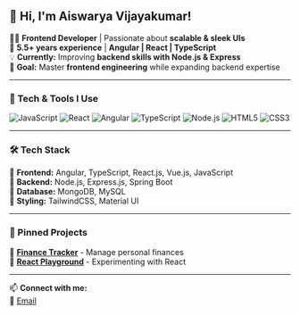 ## 🚀 Hi, I'm Aiswarya Vijayakumar!  

👩‍💻 **Frontend Developer** | Passionate about **scalable & sleek UIs**  
📅 **5.5+ years experience** | **Angular | React | TypeScript**  
💡 **Currently:** Improving **backend skills with Node.js & Express**  
🎯 **Goal:** Master **frontend engineering** while expanding backend expertise  

---

### 🚀 Tech & Tools I Use
![JavaScript](https://img.shields.io/badge/JavaScript-F7DF1E?style=for-the-badge&logo=javascript&logoColor=black)
![React](https://img.shields.io/badge/React-20232A?style=for-the-badge&logo=react&logoColor=61DAFB)
![Angular](https://img.shields.io/badge/Angular-DD0031?style=for-the-badge&logo=angular&logoColor=white)
![TypeScript](https://img.shields.io/badge/TypeScript-007ACC?style=for-the-badge&logo=typescript&logoColor=white)
![Node.js](https://img.shields.io/badge/Node.js-43853D?style=for-the-badge&logo=node.js&logoColor=white)
![HTML5](https://img.shields.io/badge/HTML5-E34F26?style=for-the-badge&logo=html5&logoColor=white)
![CSS3](https://img.shields.io/badge/CSS3-1572B6?style=for-the-badge&logo=css3&logoColor=white)

---

### 🛠 Tech Stack
🔹 **Frontend:** Angular, TypeScript, React.js, Vue.js, JavaScript  
🔹 **Backend:** Node.js, Express.js, Spring Boot  
🔹 **Database:** MongoDB, MySQL  
🔹 **Styling:** TailwindCSS, Material UI  

---

### 📌 Pinned Projects
🌟 [**Finance Tracker**](https://github.com/aiswarya-vijayakumar/finance-tracker) - Manage personal finances  
🌟 [**React Playground**](https://github.com/aiswarya-vijayakumar/react-playground) - Experimenting with React  

---

📫 **Connect with me:**  
📧 [Email](mailto:aiswarya.s.vijayakumar@gmail.com)
